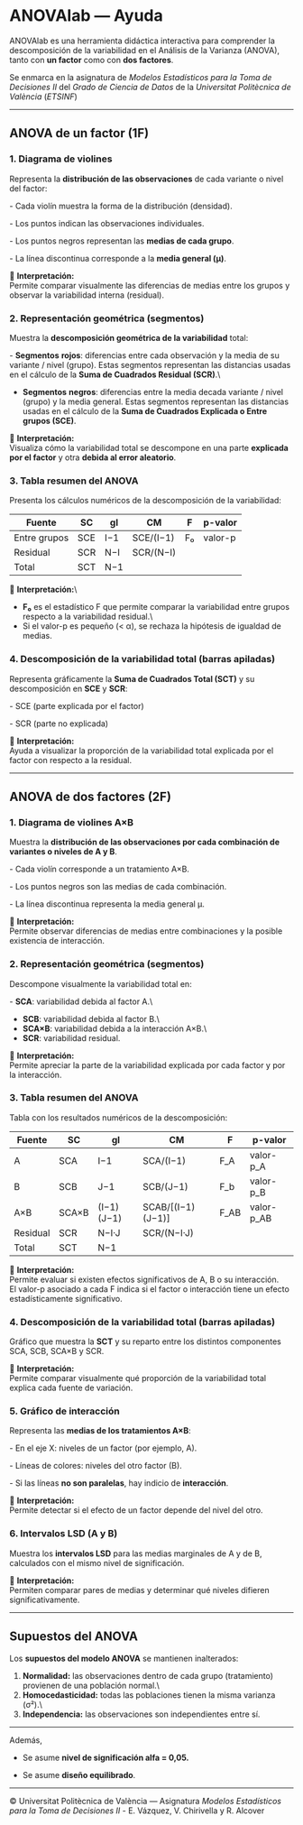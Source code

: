 # ANOVAlab — Ayuda

ANOVAlab es una herramienta didáctica interactiva para comprender la descomposición de la variabilidad en el Análisis de la Varianza (ANOVA), tanto con **un factor** como con **dos factores**.

Se enmarca en la asignatura de *Modelos Estadísticos para la Toma de Decisiones II* del *Grado de Ciencia de Datos* de la *Universitat Politècnica de València* (*ETSINF*)

------------------------------------------------------------------------

## ANOVA de un factor (1F)

### 1. Diagrama de violines

Representa la **distribución de las observaciones** de cada variante o nivel del factor:

\- Cada violín muestra la forma de la distribución (densidad).

\- Los puntos indican las observaciones individuales.

\- Los puntos negros representan las **medias de cada grupo**.

\- La línea discontinua corresponde a la **media general (μ)**.

📘 **Interpretación:**\
Permite comparar visualmente las diferencias de medias entre los grupos y observar la variabilidad interna (residual).

### 2. Representación geométrica (segmentos)

Muestra la **descomposición geométrica de la variabilidad** total:

\- **Segmentos** **rojos**: diferencias entre cada observación y la media de su variante / nivel (grupo). Estas segmentos representan las distancias usadas en el cálculo de la **Suma de Cuadrados Residual (SCR)**.\
- **Segmentos** **negros**: diferencias entre la media decada variante / nivel (grupo) y la media general. Estas segmentos representan las distancias usadas en el cálculo de la **Suma de Cuadrados Explicada o Entre grupos (SCE)**.

📘 **Interpretación:**\
Visualiza cómo la variabilidad total se descompone en una parte **explicada por el factor** y otra **debida al error aleatorio**.

### 3. Tabla resumen del ANOVA

Presenta los cálculos numéricos de la descomposición de la variabilidad:

| Fuente       | SC  | gl  | CM        | F   | p-valor |
|--------------|-----|-----|-----------|-----|---------|
| Entre grupos | SCE | I−1 | SCE/(I−1) | F₀  | valor-p |
| Residual     | SCR | N−I | SCR/(N−I) |     |         |
| Total        | SCT | N−1 |           |     |         |

📘 **Interpretación:**\
- **F₀** es el estadístico F que permite comparar la variabilidad entre grupos respecto a la variabilidad residual.\
- Si el valor-p es pequeño (\< α), se rechaza la hipótesis de igualdad de medias.

### 4. Descomposición de la variabilidad total (barras apiladas)

Representa gráficamente la **Suma de Cuadrados Total (SCT)** y su descomposición en **SCE** y **SCR**:

\- SCE (parte explicada por el factor)

\- SCR (parte no explicada)

📘 **Interpretación:**\
Ayuda a visualizar la proporción de la variabilidad total explicada por el factor con respecto a la residual.

------------------------------------------------------------------------

## ANOVA de dos factores (2F)

### 1. Diagrama de violines A×B

Muestra la **distribución de las observaciones por cada combinación de variantes o niveles de A y B**.

\- Cada violín corresponde a un tratamiento A×B.

\- Los puntos negros son las medias de cada combinación.

\- La línea discontinua representa la media general μ.

📘 **Interpretación:**\
Permite observar diferencias de medias entre combinaciones y la posible existencia de interacción.

### 2. Representación geométrica (segmentos)

Descompone visualmente la variabilidad total en:

\- **SCA**: variabilidad debida al factor A.\
- **SCB**: variabilidad debida al factor B.\
- **SCA×B**: variabilidad debida a la interacción A×B.\
- **SCR**: variabilidad residual.

📘 **Interpretación:**\
Permite apreciar la parte de la variabilidad explicada por cada factor y por la interacción.

### 3. Tabla resumen del ANOVA

Tabla con los resultados numéricos de la descomposición:

| Fuente   | SC    | gl         | CM                | F    | p-valor    |
|----------|-------|------------|-------------------|------|------------|
| A        | SCA   | I−1        | SCA/(I−1)         | F_A  | valor-p_A  |
| B        | SCB   | J−1        | SCB/(J−1)         | F_b  | valor-p_B  |
| A×B      | SCA×B | (I−1)(J−1) | SCAB/[(I−1)(J−1)] | F_AB | valor-p_AB |
| Residual | SCR   | N−I·J      | SCR/(N−I·J)       |      |            |
| Total    | SCT   | N−1        |                   |      |            |

📘 **Interpretación:**\
Permite evaluar si existen efectos significativos de A, B o su interacción.\
El valor-p asociado a cada F indica si el factor o interacción tiene un efecto estadísticamente significativo.

### 4. Descomposición de la variabilidad total (barras apiladas)

Gráfico que muestra la **SCT** y su reparto entre los distintos componentes SCA, SCB, SCA×B y SCR.

📘 **Interpretación:**\
Permite comparar visualmente qué proporción de la variabilidad total explica cada fuente de variación.

### 5. Gráfico de interacción

Representa las **medias de los tratamientos A×B**:

\- En el eje X: niveles de un factor (por ejemplo, A).

\- Líneas de colores: niveles del otro factor (B).

\- Si las líneas **no son paralelas**, hay indicio de **interacción**.

📘 **Interpretación:**\
Permite detectar si el efecto de un factor depende del nivel del otro.

### 6. Intervalos LSD (A y B)

Muestra los **intervalos LSD** para las medias marginales de A y de B, calculados con el mismo nivel de significación.

📘 **Interpretación:**\
Permiten comparar pares de medias y determinar qué niveles difieren significativamente.

------------------------------------------------------------------------

## Supuestos del ANOVA

Los **supuestos del modelo ANOVA** se mantienen inalterados:

1.  **Normalidad:** las observaciones dentro de cada grupo (tratamiento) provienen de una población normal.\
2.  **Homocedasticidad:** todas las poblaciones tienen la misma varianza (σ²).\
3.  **Independencia:** las observaciones son independientes entre sí.

------------------------------------------------------------------------

Además,

-   Se asume **nivel de significación alfa = 0,05.**

-   Se asume **diseño equilibrado**.

------------------------------------------------------------------------

© Universitat Politècnica de València — Asignatura *Modelos Estadísticos para la Toma de Decisiones II* - E. Vázquez, V. Chirivella y R. Alcover
